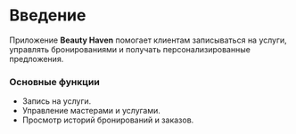 # Введение

Приложение **Beauty Haven** помогает клиентам записываться на услуги, управлять бронированиями и получать персонализированные предложения.

### Основные функции
- Запись на услуги.
- Управление мастерами и услугами.
- Просмотр историй бронирований и заказов.

